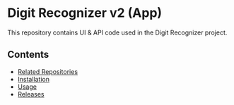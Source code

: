 # Digit Recognizer v2 (App)

This repository contains UI & API code used in the Digit Recognizer project.

## Contents

- [Related Repositories](https://github.com/preetham-ganesh/digit-recognizer-v2-app#related-repositories)
- [Installation](https://github.com/preetham-ganesh/digit-recognizer-v2-app#installation)
- [Usage](https://github.com/preetham-ganesh/digit-recognizer-v2-app#usage)
- [Releases](https://github.com/preetham-ganesh/digit-recognizer-v2-app#releases)
